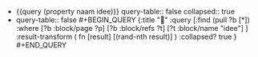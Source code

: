- {{query (property naam idee)}}
  query-table:: false
  collapsed:: true
- query-table:: false
  #+BEGIN_QUERY
  {:title "🎲"
   :query [:find (pull ?b [*])
     :where 
       [?b :block/page ?p]
       [?b :block/refs ?t]
       [?t :block/name "idee"]
   ]
   :result-transform ( fn [result] [(rand-nth result)] )
   :collapsed? true
  }
  #+END_QUERY